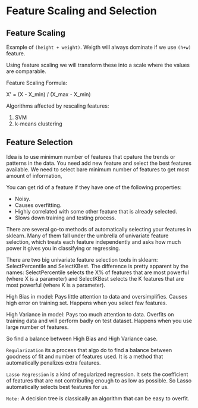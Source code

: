 # Feature Scaling and Selection

## Feature Scaling

Example of `(height + weight)`. Weigth will always dominate if we use `(h+w)` feature.

Using feature scaling we will transform these into a scale where the values are comparable.

Feature Scaling Formula: 

X' = (X - X_min) / (X_max - X_min)

Algorithms affected by rescaling features:
1. SVM
2. k-means clustering

## Feature Selection

Idea is to use minimum number of features that cpature the trends or patterns in the data. You need add new feature and select the best features available. We need to select bare minimum number of features to get most amount of information,

You can get rid of a feature if they have one of the following properties:
* Noisy.
* Causes overfitting. 
* Highly correlated with some other feature that is already selected.
* Slows down training and testing process.

There are several go-to methods of automatically selecting your features in sklearn. Many of them fall under the umbrella of univariate feature selection, which treats each feature independently and asks how much power it gives you in classifying or regressing.

There are two big univariate feature selection tools in sklearn: SelectPercentile and SelectKBest. The difference is pretty apparent by the names: SelectPercentile selects the X% of features that are most powerful (where X is a parameter) and SelectKBest selects the K features that are most powerful (where K is a parameter).

High Bias in model: Pays little attention to data and oversimplifies. Causes high error on training set. Happens when you select few features.

High Variance in model: Pays too much attention to data. Overfits on training data and will perform badly on test dataset. Happens when you use large number of features.

So find a balance between High Bias and High Variance case.

`Regularization` its a process that algo do to find a balance between goodness of fit and number of features used. It is a method that automatically penalizes extra features.

`Lasso Regression` is a kind of regularized regression. It sets the coefficient of features that are not contributing enough to as low as possible. So Lasso automatically selects best features for us.

`Note:` A decision tree is classically an algorithm that can be easy to overfit.




 

